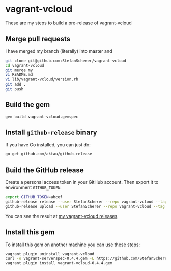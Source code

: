 # vagrant-vcloud

These are my steps to build a pre-release of vagrant-vcloud

## Merge pull requests

I have merged my branch (literally) into master and

```bash
git clone git@github.com:StefanScherer/vagrant-vcloud
cd vagrant-vcloud
git merge my
vi README.md
vi lib/vagrant-vcloud/version.rb
git add .
git push
```

## Build the gem

```bash
gem build vagrant-vcloud.gemspec
```

## Install `github-release` binary

If you have Go installed, you can just do:

```bash
go get github.com/aktau/github-release
```

## Build the GitHub release

Create a personal access token in your GitHub account. Then export it to environment `GITHUB_TOKEN`.

```bash
export GITHUB_TOKEN=abcef
github-release release --user StefanScherer --repo vagrant-vcloud --tag v0.4.4 --name "Kiah Royal" --description "Added PR#55 to reduce number of GET requests, added PR#104 to add second HDD and use vapp_name, added PR#109 to support TLSv1" --pre-release
github-release upload --user StefanScherer --repo vagrant-vcloud --tag v0.4.4 --name vagrant-vcloud-0.4.4.gem --file vagrant-vcloud-0.4.4.gem 
```

You can see the result at [my vagrant-vcloud releases](https://github.com/StefanScherer/vagrant-vcloud/releases).

## Install this gem

To install this gem on another machine you can use these steps:

```bash
vagrant plugin uninstall vagrant-vcloud
curl -o vagrant-serverspec-0.4.4.gem -L https://github.com/StefanScherer/vagrant-vcloud/releases/download/v0.4.4/vagrant-vcloud-0.4.4.gem
vagrant plugin install vagrant-vcloud-0.4.4.gem
```
